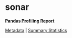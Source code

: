 # sonar

[**Pandas Profiling Report**](../docs_sources/profile/sonar.html)

[Metadata](metadata.yaml) | [Summary Statistics](summary_stats.csv)

